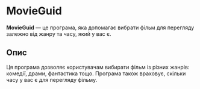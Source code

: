 # MovieGuid

**MovieGuid** — це програма, яка допомагає вибрати фільм для перегляду залежно від жанру та часу, який у вас є.

## Опис

Ця програма дозволяє користувачам вибирати фільм із різних жанрів: комедії, драми, фантастика тощо. Програма також враховує, скільки часу у вас є для перегляду фільму.
